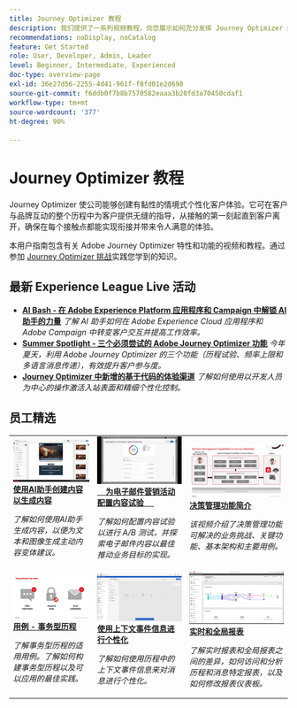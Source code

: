 ```yaml
---
title: Journey Optimizer 教程
description: 我们提供了一系列视频教程，向您展示如何充分发挥 Journey Optimizer 的优势。
recommendations: noDisplay, noCatalog
feature: Get Started
role: User, Developer, Admin, Leader
level: Beginner, Intermediate, Experienced
doc-type: overview-page
exl-id: 36e27d56-2255-4d41-961f-f8fd01e2d698
source-git-commit: f6ddb0f7b8b7570582eaaa3b20fd3a70450cdaf1
workflow-type: tm+mt
source-wordcount: '377'
ht-degree: 90%

---
```



# Journey Optimizer 教程

Journey Optimizer 使公司能够创建有黏性的情境式个性化客户体验。它可在客户与品牌互动的整个历程中为客户提供无缝的指导，从接触的第一刻起直到客户离开，确保在每个接触点都能实现衔接并带来令人满意的体验。

本用户指南包含有关 Adobe Journey Optimizer 特性和功能的视频和教程。通过参加 [Journey Optimizer 挑战](https://experienceleague.adobe.com/zh-hans/docs/journey-optimizer-learn/challenges/introduction-and-prerequisites)实践您学到的知识。

<div id="recs-overview-body-1"></div>
<div id="recs-overview-body-2"></div>
<div id="recs-overview-body-3"></div>
<div id="recs-overview-body-4"></div>
<div id="recs-overview-body-5"></div>
<div id="recs-overview-body-6"></div>

<div id="events-section">

## 最新 Experience League Live 活动

* **[AI Bash - 在 Adobe Experience Platform 应用程序和 Campaign 中解锁 AI 助手的力量](https://experienceleague.adobe.com/zh-hans/docs/events/experience-league-live-recordings/episodes/exl-live-episode-09-26-24)**
  *了解 AI 助手如何在 Adobe Experience Cloud 应用程序和 Adobe Campaign 中转变客户交互并提高工作效率。*
* **[Summer Spotlight - 三个必须尝试的 Adobe Journey Optimizer 功能](https://experienceleague.adobe.com/zh-hans/docs/events/experience-league-live-recordings/episodes/exl-live-episode-08-28-24)**
  *今年夏天，利用 Adobe Journey Optimizer 的三个功能（历程试验、频率上限和多语言消息传递），有效提升客户参与度。*
* **[Journey Optimizer 中新增的基于代码的体验渠道](https://experienceleague.adobe.com/zh-hans/docs/events/experience-league-live-recordings/episodes/exl-live-episode-04-24-24)**
  *了解如何使用以开发人员为中心的操作激活入站表面和精细个性化控制。*

</div>

<div id="staff-picks-section">

## 员工精选

<table>
<tr>
    <td>
    <a href="../content-management/create-content-using-ai-assistant-for-content-generation.md">
      <img alt="使用AI助手创建内容以生成内容（视频）" src="../assets/3434635.jpg"/>
    </a>
    <div>
      <a href="../content-management/create-content-using-ai-assistant-for-content-generation.md">
    <strong>使用AI助手创建内容以生成内容</strong>
    </a>
    </div>
    <p>
    <em>了解如何使用AI助手生成内容，以便为文本和图像生成主动内容变体建议。
</em>
    <p>
  </td>
    <td>
    <a href="../experimentation/content-experiments-for-emails.md">
      <img alt="为电子邮件营销活动配置内容试验（视频）" src="../assets/3419893.jpeg"/>
    </a>
    <div>
      <a href="../experimentation/content-experiments-for-emails.md">
    <strong>为电子邮件营销活动配置内容试验</strong>
    </a>
    </div>
    <p>
    <em>了解如何配置内容试验以进行 A/B 测试，并探索电子邮件内容以最佳推动业务目标的实现。</em>
    <p>
  </td>
  </td>
    <td>
    <a href="../decision-management/create-decisions.md">
      <img alt="决策管理功能简介" src="../assets/326961.jpg"/>
    </a>
    <div>
      <a href="../decision-management/create-decisions.md">
    <strong>决策管理功能简介 </strong>
    </a>
    </div>
    <p>
    <em>该视频介绍了决策管理功能可解决的业务挑战、关键功能、基本架构和主要用例。

</em>
    <p>
  </td>
</tr>
<tr>
  <td>
    <a href="../create-journeys/use-case-transactional-journey.md">
      <img alt="用例 - 事务型历程 " src="../assets/334202.jpeg"/>
    </a>
    <div>
      <a href="../create-journeys/use-case-transactional-journey.md">
    <strong>用例 - 事务型历程 </strong>
    </a>
    </div>
    <p>
    <em>了解事务型历程的适用用例。了解如何构建事务型历程以及可以应用的最佳实践。</em>
    <p>
  </td>
    <td>
    <a href="../personalize-content/use-contextual-event-information-for-personalization.md">
      <img alt="使用上下文事件信息进行个性化" src="../assets/334165.jpg"/>
    </a>
    <div>
      <a href="../personalize-content/use-contextual-event-information-for-personalization.md">
    <strong>使用上下文事件信息进行个性化 </strong>
    </a>
    </div>
    <p>
    <em>了解如何使用历程中的上下文事件信息来对消息进行个性化。</em>
    <p>
  </td>
  </td>
    <td>
    <a href="../report-and-monitor/live-and-global-reports.md">
      <img alt="实时和全局报表" src="../assets/334108.jpg"/>
    </a>
    <div>
      <a href="../report-and-monitor/live-and-global-reports.md">
    <strong>实时和全局报表 </strong>
    </a>
    </div>
    <p>
    <em>了解实时报表和全局报表之间的差异，如何访问和分析历程和消息特定报表，以及如何修改报表仪表板。

</em>
    <p>
  </td>
</tr>
</table>
</div>
